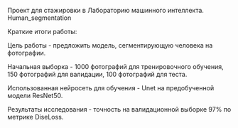 Проект для стажировки в Лабораторию машинного интеллекта. Human_segmentation

Краткие итоги работы: 

Цель работы - предложить модель, сегментирующую человека на фотографии. 

Начальная выборка - 1000 фотографий для тренировочного обучения, 150 фотографий для валидации, 100 фотографий для теста.

Использованная нейросеть для обучения - Unet на предобученной модели ResNet50. 

Результаты исследования - точность на валидационной выборке 97% по метрике DiseLoss.
